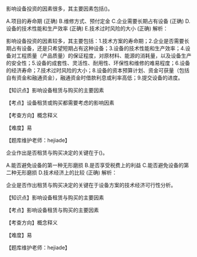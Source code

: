 <p>影响设备投资的因素很多，其主要因素包括()。</p>
A.项目的寿命期  (正确)
B.维修方式、预付定金
C.企业需要长期占有设备  (正确)
D.设备的技术性能和生产效率  (正确)
E.技术过时风险的大小  (正确)
解析：<p>影响设备投资的因素较多，其主要包括：1.技术方案的寿命期；2.企业是否需要长期占有设备，还是只希望短期占有这种设备；3.设备的技术性能和生产效率；4.设备对工程质量（产品质量）的保证程度，对原材料、能源的消耗量，以及设备生产的安全性；5.设备的成套性、灵活性、耐用性、环保性和维修的难易程度；6.设备的经济寿命；7.技术过时风险的大小；8.设备的资本预算计划、资金可获量（包括自有资金和融通资金），融通资金时借款利息或利率高低；9.提交设备的进度。</p><p>【知识点】影响设备租赁与购买的主要因素</p><p>【考点】设备租赁或购买都需要考虑的影响因素</p><p>【考查方向】概念释义</p><p>【难度】易</p><p>【题库维护老师：hejiade】</p>
<p>企业作出是否租赁与购买决定的关键在于()。</p>
A.能否避免设备的第一种无形磨损
B.是否享受税费上的利益
C.能否避免设备的第二种无形磨损
D.技术经济上的比较  (正确)
解析：<p>企业是否作出租赁与购买决定的关键在于设备方案的技术经济可行性分析。<br/></p><p>【知识点】影响设备租赁与购买的主要因素</p><p>【考点】影响设备租赁与购买的主要因素</p><p>【考查方向】概念释义</p><p>【难度】易</p><p>【题库维护老师：hejiade】</p>
